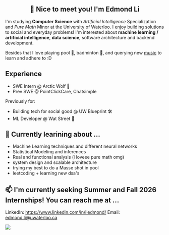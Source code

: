 <h2 align="center">👋 Nice to meet you! I'm Edmond Li  </h1>

<!--
**EdmondLi1/EdmondLi1** is a ✨ _special_ ✨ repository because its `README.md` (this file) appears on your GitHub profile.

Here are some ideas to get you started:

- 🔭 I’m currently working on ...
- 🌱 I’m currently learning ...
- 👯 I’m looking to collaborate on ...
- 🤔 I’m looking for help with ...
- 💬 Ask me about ...
- 📫 How to reach me: ...
- 😄 Pronouns: ...
- ⚡ Fun fact: ...


## Languages

![](https://img.shields.io/badge/JavaScript-black?style=flat&logo=javascript&logoColor=yellow)
![](https://img.shields.io/badge/HTML5-E34F26?style=flat&logo=html5&logoColor=white)
![](https://img.shields.io/badge/CSS3-1572B6?style=flat&logo=css3&logoColor=white)
![](https://img.shields.io/badge/Python-FFD43B?style=flat&logo=python&logoColor=blue)
![](https://img.shields.io/badge/TypeScript-white?style=flat&logo=typescript&logoColor=blue)
![](https://img.shields.io/badge/Java-007396?style=flat&logo=Java&logoColor=white)
![](https://img.shields.io/badge/C++-white?style=flat&logo=c%2B%2B&logoColor=00599C)
![](https://img.shields.io/badge/C-white?style=flat&logo=C&logoColor=00599C)
![](https://img.shields.io/badge/Racket-white?style=flat&logo=Racket&logoColor=9F1D20)

## Technologies
![](https://img.shields.io/badge/React-20232A?style=flat&logo=react&logoColor=61DAFB)
![](https://img.shields.io/badge/Next.js-000000?style=flat&logo=nextdotjs&logoColor=white)
-->

I'm studying **Computer Science** with _Artificial Intelligence_ Specialization and _Pure Math_ Minor at the University of Waterloo. I enjoy building solutions to social and everyday problems! I'm interested about **machine learning / artificial intelligence**, **data science**, software architecture and backend development.

Besides that I love playing pool 🎱, badminton 🏸, and querying new [music](https://www.last.fm/user/edmond__li) to learn and adhere to :D

## Experience

- SWE Intern @ Arctic Wolf 🐺
- Prev SWE @ PointClickCare, Chatsimple 

Previously for:
- Building tech for social good @ UW Blueprint 🛠️
- ML Developer @ Wat Street 💸

## 🌱 Currently learining about ...
- Machine Learning techniques and different neural networks
- Statistical Modeling and inferences
- Real and functional analysis (i loveee pure math omg)
- system design and scalable architecture
- trying my best to do a Masse shot in pool
- leetcoding + learning new dsa's


## 📫 I'm currently seeking Summer and Fall 2026 Internships! You can reach me at ...

LinkedIn: https://www.linkedin.com/in/liedmond/
Email: edmond.li@uwaterloo.ca


<!-- ![EdmondLi1's Stats](https://github-readme-stats.vercel.app/api?username=EdmondLi1&theme=vue-dark&show_icons=true&hide_border=false&count_private=true) -->

<p align="left"> <img src="https://komarev.com/ghpvc/?username=EdmondLi1&color=blue"> </p>
